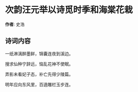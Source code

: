 # 次韵汪元举以诗觅时季和海棠花栽

**作者**: 史浩

## 诗词内容

一纸淋漓醉墨鲜，锦囊连夜到溪边。

搜求仙种宁辞远，恼乱花神不使眠。

弄影未看妃子态，补亡先得少陵篇。

明年应向东风里，百遶雕栏玉步连。

